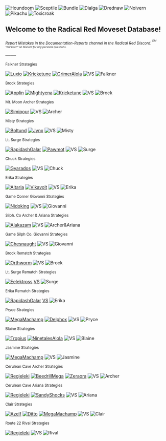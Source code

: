 ![Houndoom](https://i.ibb.co/G5VcKdJ/download.png) ![Sceptile](https://i.ibb.co/8dKTmfq/download-1.png) ![Bundle](https://i.ibb.co/XJtJ8xs/download.png) ![Dialga](https://i.ibb.co/dtgsyvv/dialga.png) ![Drednaw](https://i.ibb.co/0VRXbqw/drednaw.png) ![Noivern](https://i.ibb.co/hHyQd5B/noivern.png) ![Pikachu](https://i.ibb.co/Jt3TJ05/pikachu.png) ![Toxicroak](https://i.ibb.co/xMRT3T7/toxicroak.png)
## Welcome to the Radical Red Moveset Database!
<sup>_Report Mistakes in the Documentation-Reports channel in the Radical Red Discord._<sup>
<sup>_DM "darkster." on Discord for any personal questions._<sup>

<sup>────<sup>

<sup>Falkner Strategies<sup>

[![Luxio](https://i.ibb.co/XYYkSvk/luxio.png)](https://movesets.radicalred.net/79/) [![Kricketune](https://i.ibb.co/rMWWDns/kricketune.png)](https://movesets.radicalred.net/76/) [![GrimerAlola](https://i.ibb.co/9cfH9Lk/grimer-Alola.png)](https://movesets.radicalred.net/135/) ![VS](https://i.ibb.co/7QqRcy1/VS-Sprite.png) ![Falkner](https://i.ibb.co/hmgbhxg/falkner.png) 

<sup>Brock Strategies<sup>

[![Applin](https://i.ibb.co/yRSY23j/applin.png)](https://movesets.radicalred.net/125/) [![Mightyena](https://i.ibb.co/9HPByRh/mightyena.png)](https://movesets.radicalred.net/80/) [![Kricketune](https://i.ibb.co/rMWWDns/kricketune.png)](https://movesets.radicalred.net/76/) ![VS](https://i.ibb.co/7QqRcy1/VS-Sprite.png) ![Brock](https://i.ibb.co/k4Mw9cn/brock.png) 

<sup>Mt. Moon Archer Strategies<sup>

[![Simipour](https://i.ibb.co/k154QRB/simipour.png)](https://movesets.radicalred.net/81/) ![VS](https://i.ibb.co/7QqRcy1/VS-Sprite.png) ![Archer](https://i.ibb.co/68qjW9v/Archer.png) 

<sup>Misty Strategies<sup>

[![Boltund](https://i.ibb.co/Lv7tk2D/boltund.png)](https://movesets.radicalred.net/82/) [![Jynx](https://i.ibb.co/bQvx7HD/jynx.png)](https://movesets.radicalred.net/83/) ![VS](https://i.ibb.co/7QqRcy1/VS-Sprite.png) ![Misty](https://i.ibb.co/0FsGbRY/misty.png) 

<sup>Lt. Surge Strategies<sup>

[![RapidashGalar](https://i.ibb.co/Sy1pPG0/rapidash-Galar.png)](https://movesets.radicalred.net/131/) [![Pawmot](https://i.ibb.co/ynW8ZwW/pawmot.png)](https://movesets.radicalred.net/87/) ![VS](https://i.ibb.co/7QqRcy1/VS-Sprite.png) ![Surge](https://i.ibb.co/s1Km4n9/surge.png)

<sup>Chuck Strategies<sup>

[![Gyarados](https://i.ibb.co/Dtz2N9Y/gyarados.png)](https://movesets.radicalred.net/132/) ![VS](https://i.ibb.co/7QqRcy1/VS-Sprite.png) ![Chuck](https://i.ibb.co/q0Gfqx3/Chuck.png)

<sup>Erika Strategies<sup>

[![Altaria](https://i.ibb.co/hs22S89/altaria.png)](https://movesets.radicalred.net/131/) [![Vikavolt](https://i.ibb.co/MSPS6Lc/vikavolt.png)](https://movesets.radicalred.net/119/) ![VS](https://i.ibb.co/7QqRcy1/VS-Sprite.png) ![Erika](https://i.ibb.co/jLbNQ3d/Erika.png)

<sup>Game Corner Giovanni Strategies<sup>

[![Nidoking](https://i.ibb.co/Q6wmbLv/nidoking.png)](https://movesets.radicalred.net/120/) ![VS](https://i.ibb.co/7QqRcy1/VS-Sprite.png) ![Giovanni](https://i.ibb.co/3cJ1p37/Giovanni.png)

<sup>Silph. Co Archer & Ariana Strategies<sup>

[![Alakazam](https://i.ibb.co/f8Gm072/alakazam.png)](https://movesets.radicalred.net/121/) ![VS](https://i.ibb.co/7QqRcy1/VS-Sprite.png) ![Archer&Ariana](https://i.ibb.co/XW86qqP/Archer-Ariana.png)

<sup>Game Silph Co. Giovanni Strategies<sup>

[![Chesnaught](https://i.ibb.co/bmVhbB9/chesnaught.png)](https://movesets.radicalred.net/134/) ![VS](https://i.ibb.co/7QqRcy1/VS-Sprite.png) ![Giovanni](https://i.ibb.co/3cJ1p37/Giovanni.png)

<sup>Brock Rematch Strategies<sup>

[![Orthworm](https://i.ibb.co/0QqWBDW/orthworm.png)](https://movesets.radicalred.net/117/) ![VS](https://i.ibb.co/7QqRcy1/VS-Sprite.png) ![Brock](https://i.ibb.co/k4Mw9cn/brock.png)

<sup>Lt. Surge Rematch Strategies<sup>

[![Eelektross](https://i.ibb.co/TR7F4MP/eelektross.png)](https://movesets.radicalred.net/142/) [VS](https://i.ibb.co/7QqRcy1/VS-Sprite.png) ![Surge](https://i.ibb.co/s1Km4n9/surge.png)

<sup>Erika Rematch Strategies<sup>

[![RapidashGalar](https://i.ibb.co/Sy1pPG0/rapidash-Galar.png)](https://movesets.radicalred.net/88/) [VS](https://i.ibb.co/7QqRcy1/VS-Sprite.png) ![Erika](https://i.ibb.co/jLbNQ3d/Erika.png)

<sup>Pryce Strategies<sup>

[![MegaMachamp](https://i.ibb.co/qCKpMWk/machamp-Mega.png)](https://movesets.radicalred.net/127/) [![Delphox](https://i.ibb.co/MgYXDK7/delphox.png)](https://movesets.radicalred.net/128/) ![VS](https://i.ibb.co/7QqRcy1/VS-Sprite.png) ![Pryce](https://i.ibb.co/FmyqrnB/Pryce.png)

<sup>Blaine Strategies<sup>

[![Tropius](https://i.ibb.co/4TZ8tcb/tropius.png)](https://movesets.radicalred.net/123/) [![NinetalesAlola](https://i.ibb.co/fpXCRXd/download.png)](https://movesets.radicalred.net/109/) ![VS](https://i.ibb.co/7QqRcy1/VS-Sprite.png) ![Blaine](https://i.ibb.co/RSYC7hT/kPRMw78.png)

<sup>Jasmine Strategies<sup>

[![MegaMachamp](https://i.ibb.co/qCKpMWk/machamp-Mega.png)](https://movesets.radicalred.net/127/) ![VS](https://i.ibb.co/7QqRcy1/VS-Sprite.png) ![Jasmine](https://i.ibb.co/6y47XM7/Jasmine.png)

<sup>Cerulean Cave Archer Strategies<sup>

[![Regieleki](https://i.ibb.co/5RJPBkd/regieleki.webp)](https://movesets.radicalred.net/111/) [![BeedrillMega](https://i.ibb.co/jbPFWTC/beedrill-Mega.webp)](https://movesets.radicalred.net/98/) [![Zeraora](https://i.ibb.co/NNQf7q7/zeraora.png)](https://movesets.radicalred.net/122/) ![VS](https://i.ibb.co/7QqRcy1/VS-Sprite.png) ![Archer](https://i.ibb.co/68qjW9v/Archer.png)

<sup>Cerulean Cave Ariana Strategies<sup>

[![Regieleki](https://i.ibb.co/5RJPBkd/regieleki.webp)](https://movesets.radicalred.net/111/) [![SandyShocks](https://i.ibb.co/DGbshy4/sandy-Shocks.png)](https://movesets.radicalred.net/114/) ![VS](https://i.ibb.co/7QqRcy1/VS-Sprite.png) ![Ariana](https://i.ibb.co/TYnjzxH/Ariana.png)

<sup>Clair Strategies<sup>

[![Azelf](https://i.ibb.co/xz0Dkyg/azelf.png)](https://movesets.radicalred.net/141/) [![Ditto](https://i.ibb.co/SfZxd0h/ditto.png)](https://movesets.radicalred.net/144/) [![MegaMachamp](https://i.ibb.co/qCKpMWk/machamp-Mega.png)](https://movesets.radicalred.net/127/) ![VS](https://i.ibb.co/7QqRcy1/VS-Sprite.png) ![Clair](https://i.ibb.co/19W3CWg/clair.png)

<sup>Route 22 Rival Strategies<sup>

[![Regieleki](https://i.ibb.co/5RJPBkd/regieleki.webp)](https://movesets.radicalred.net/111/) ![VS](https://i.ibb.co/7QqRcy1/VS-Sprite.png) ![Rival](https://i.ibb.co/dpc4C7t/Rival.png)
